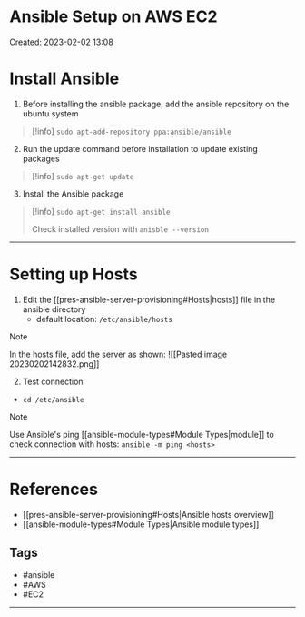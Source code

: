 # Ansible Setup on AWS EC2
Created: 2023-02-02 13:08

# Install Ansible 
1. Before installing the ansible package, add the ansible repository on the ubuntu system
  >[!info]
  >`sudo apt-add-repository ppa:ansible/ansible`

2. Run the update command before installation to update existing packages
>[!info]
>`sudo apt-get update`

3. Install the Ansible package
>[!info]
>`sudo apt-get install ansible`
>
>Check installed version with 
>`anisble --version`

---
# Setting up Hosts
1. Edit the [[pres-ansible-server-provisioning#Hosts|hosts]] file in the ansible directory
	- default location: `/etc/ansible/hosts`
>[!note]
>In the hosts file, add the server as shown:
>![[Pasted image 20230202142832.png]]

2. Test connection 
- `cd /etc/ansible`
>[!note]
>Use Ansible's ping [[ansible-module-types#Module Types|module]] to check connection with hosts:
>`ansible -m ping <hosts>`

---

# References
- [[pres-ansible-server-provisioning#Hosts|Ansible hosts overview]]
- [[ansible-module-types#Module Types|Ansible module types]]

## Tags
- #ansible 
- #AWS
- #EC2
---